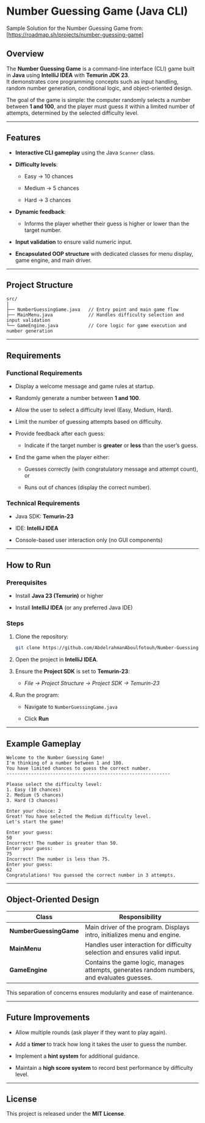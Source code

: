 # Number Guessing Game (Java CLI)
Sample Solution for the Number Guessing Game from: [https://roadmap.sh/projects/number-guessing-game]

## Overview

The **Number Guessing Game** is a command-line interface (CLI) game built in **Java** using **IntelliJ IDEA** with **Temurin JDK 23**.  
It demonstrates core programming concepts such as input handling, random number generation, conditional logic, and object-oriented design.

The goal of the game is simple: the computer randomly selects a number between **1 and 100**, and the player must guess it within a limited number of attempts, determined by the selected difficulty level.

---

## Features

- **Interactive CLI gameplay** using the Java `Scanner` class.
    
- **Difficulty levels**:
    
    - Easy → 10 chances
        
    - Medium → 5 chances
        
    - Hard → 3 chances
        
- **Dynamic feedback**:
    
    - Informs the player whether their guess is higher or lower than the target number.
        
- **Input validation** to ensure valid numeric input.
    
- **Encapsulated OOP structure** with dedicated classes for menu display, game engine, and main driver.
    

---

## Project Structure

```
src/
│
├── NumberGuessingGame.java   // Entry point and main game flow
├── MainMenu.java             // Handles difficulty selection and input validation
└── GameEngine.java           // Core logic for game execution and number generation
```

---

## Requirements

### Functional Requirements

- Display a welcome message and game rules at startup.
    
- Randomly generate a number between **1 and 100**.
    
- Allow the user to select a difficulty level (Easy, Medium, Hard).
    
- Limit the number of guessing attempts based on difficulty.
    
- Provide feedback after each guess:
    
    - Indicate if the target number is **greater** or **less** than the user’s guess.
        
- End the game when the player either:
    
    - Guesses correctly (with congratulatory message and attempt count), or
        
    - Runs out of chances (display the correct number).
        

### Technical Requirements

- Java SDK: **Temurin-23**
    
- IDE: **IntelliJ IDEA**
    
- Console-based user interaction only (no GUI components)
    

---

## How to Run

### Prerequisites

- Install **Java 23 (Temurin)** or higher
    
- Install **IntelliJ IDEA** (or any preferred Java IDE)
    

### Steps

1. Clone the repository:
    
    ```bash
    git clone https://github.com/AbdelrahmanAboulfotouh/Number-Guessing-Game.git
    ```
    
2. Open the project in **IntelliJ IDEA**.
    
3. Ensure the **Project SDK** is set to **Temurin-23**:
    
    - _File → Project Structure → Project SDK → Temurin-23_
        
4. Run the program:
    
    - Navigate to `NumberGuessingGame.java`
        
    - Click **Run**
        

---

## Example Gameplay

```
Welcome to the Number Guessing Game!
I'm thinking of a number between 1 and 100.
You have limited chances to guess the correct number.
------------------------------------------------------------

Please select the difficulty level:
1. Easy (10 chances)
2. Medium (5 chances)
3. Hard (3 chances)

Enter your choice: 2
Great! You have selected the Medium difficulty level.
Let's start the game!

Enter your guess:
50
Incorrect! The number is greater than 50.
Enter your guess:
75
Incorrect! The number is less than 75.
Enter your guess:
62
Congratulations! You guessed the correct number in 3 attempts.
```

---

## Object-Oriented Design

|Class|Responsibility|
|---|---|
|**NumberGuessingGame**|Main driver of the program. Displays intro, initializes menu and engine.|
|**MainMenu**|Handles user interaction for difficulty selection and ensures valid input.|
|**GameEngine**|Contains the game logic, manages attempts, generates random numbers, and evaluates guesses.|

This separation of concerns ensures modularity and ease of maintenance.

---

## Future Improvements

- Allow multiple rounds (ask player if they want to play again).
    
- Add a **timer** to track how long it takes the user to guess the number.
    
- Implement a **hint system** for additional guidance.
    
- Maintain a **high score system** to record best performance by difficulty level.
    

---

## License

This project is released under the **MIT License**.  

